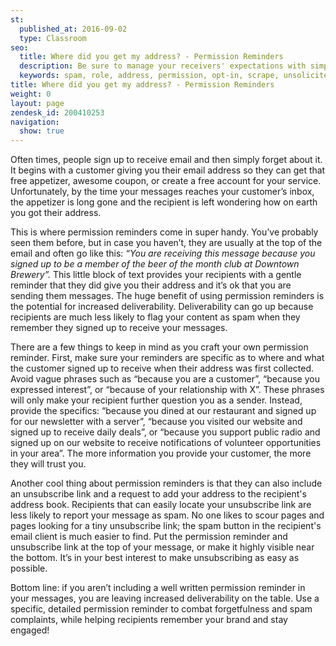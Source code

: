 ```yaml
---
st:
  published_at: 2016-09-02
  type: Classroom
seo:
  title: Where did you get my address? - Permission Reminders
  description: Be sure to manage your receivers' expectations with simple permission reminders!
  keywords: spam, role, address, permission, opt-in, scrape, unsolicited, unsubscribe
title: Where did you get my address? - Permission Reminders
weight: 0
layout: page
zendesk_id: 200410253
navigation:
  show: true
---
```


Often times, people sign up to receive email and then simply forget about it. It begins with a customer giving you their email address so they can get that free appetizer, awesome coupon, or create a free account for your service. Unfortunately, by the time your messages reaches your customer’s inbox, the appetizer is long gone and the recipient is left wondering how on earth you got their address.

This is where permission reminders come in super handy. You’ve probably seen them before, but in case you haven’t, they are usually at the top of the email and often go like this: _“You are receiving this message because you signed up to be a member of the beer of the month club at Downtown Brewery”._ This  little block of text provides your recipients with a gentle reminder that they did give you their address and it’s ok that you are sending them messages. The huge benefit of using permission reminders is the potential for increased deliverability. Deliverability can go up because recipients are much less likely to flag your content as spam when they remember they signed up to receive your messages.

There are a few things to keep in mind as you craft your own permission reminder. First, make sure your reminders are specific as to where and what the customer signed up to receive when their address was first collected. Avoid vague phrases such as “because you are a customer”, “because you expressed interest”, or “because of your relationship with X”. These phrases will only make your recipient further question you as a sender. Instead, provide the specifics: “because you dined at our restaurant and signed up for our newsletter with a server”, “because you visited our website and signed up to receive daily deals”, or “because you support public radio and signed up on our website to receive notifications of volunteer opportunities in your area”. The more information you provide your customer, the more they will trust you.

Another cool thing about permission reminders is that they can also include an unsubscribe link and a request to add your address to the recipient's address book. Recipients that can easily locate your unsubscribe link are less likely to report your message as spam. No one likes to scour pages and pages looking for a tiny unsubscribe link; the spam button in the recipient's email client is much easier to find. Put the permission reminder and unsubscribe link at the top of your message, or make it highly visible near the bottom. It’s in your best interest to make unsubscribing as easy as possible.

Bottom line: if you aren’t including a well written permission reminder in your messages, you are leaving increased deliverability on the table. Use a specific, detailed permission reminder to combat forgetfulness and spam complaints, while helping recipients remember your brand and stay engaged!
